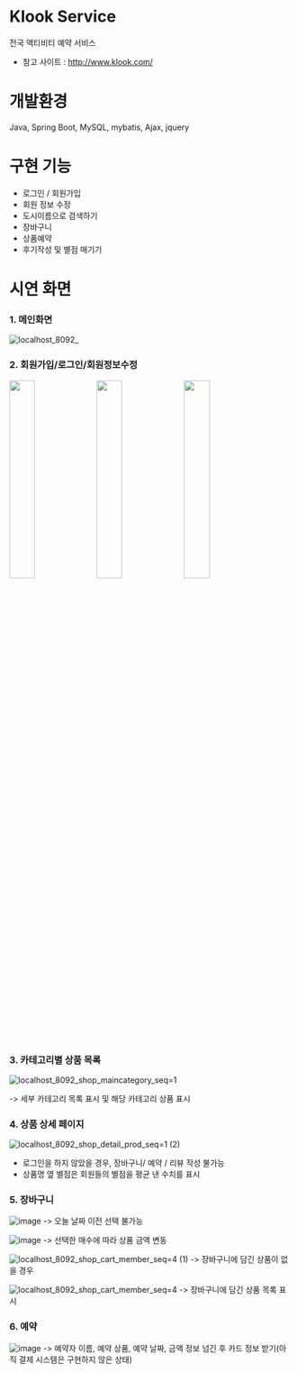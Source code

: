 # Klook Service
전국 액티비티 예약 서비스
* 참고 사이트 : <http://www.klook.com/>

# 개발환경
Java, Spring Boot, MySQL, mybatis, Ajax, jquery

# 구현 기능
* 로그인 / 회원가입
* 회원 정보 수정
* 도시이름으로 검색하기 
* 장바구니
* 상품예약
* 후기작성 및 별점 매기기

# 시연 화면
### 1. 메인화면

![localhost_8092_](https://user-images.githubusercontent.com/72296755/116491974-18f35500-a8d6-11eb-8103-d97f8f7610a3.png)


### 2. 회원가입/로그인/회원정보수정

<img src="https://user-images.githubusercontent.com/72296755/116492454-44c30a80-a8d7-11eb-9c5a-bb76eaad8e0a.png" width="30%"> <img src="https://user-images.githubusercontent.com/72296755/116492503-5f957f00-a8d7-11eb-852f-9c47ef186cf9.png" width="30%"> <img src="https://user-images.githubusercontent.com/72296755/116493861-90c37e80-a8da-11eb-928b-0869b52066ae.png" width="30%">


### 3. 카테고리별 상품 목록

![localhost_8092_shop_maincategory_seq=1](https://user-images.githubusercontent.com/72296755/116492886-61ac0d80-a8d8-11eb-99df-effe6b0b2272.png)

-> 세부 카테고리 목록 표시 및 해당 카테고리 상품 표시

### 4. 상품 상세 페이지

![localhost_8092_shop_detail_prod_seq=1 (2)](https://user-images.githubusercontent.com/72296755/116493126-fe6eab00-a8d8-11eb-8d75-8765a4ccc7b3.png)

* 로그인을 하지 않았을 경우, 장바구니/ 예약 / 리뷰 작성 불가능
* 상품명 옆 별점은 회원들의 별점을 평균 낸 수치를 표시

### 5. 장바구니

![image](https://user-images.githubusercontent.com/72296755/116493329-74731200-a8d9-11eb-8280-8c21b15a4d74.png)
-> 오늘 날짜 이전 선택 불가능

![image](https://user-images.githubusercontent.com/72296755/116493370-8d7bc300-a8d9-11eb-8029-aca1fcd7e37a.png)
-> 선택한 매수에 따라 상품 금액 변동

![localhost_8092_shop_cart_member_seq=4 (1)](https://user-images.githubusercontent.com/72296755/116493571-fb27ef00-a8d9-11eb-894f-d4253c6aff2c.png)
-> 장바구니에 담긴 상품이 없을 경우

![localhost_8092_shop_cart_member_seq=4](https://user-images.githubusercontent.com/72296755/116493477-cf0c6e00-a8d9-11eb-999d-f207df05c42a.png)
-> 장바구니에 담긴 상품 목록 표시

### 6. 예약

![image](https://user-images.githubusercontent.com/72296755/116493677-2dd1e780-a8da-11eb-8a65-08ae496d384b.png)
-> 예약자 이름, 예약 상품, 예약 날짜, 금액 정보 넘긴 후 카드 정보 받기(아직 결제 시스템은 구현하지 않은 상태)

